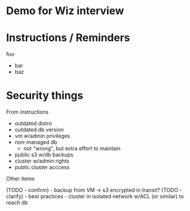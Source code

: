 # Demo for Wiz interview

# Instructions / Reminders
foo

- bar
- baz

# Security things

From instructions

- outdated distro
- outdated db version
- vm w/admin privileges
- non-managed db
    - not "wrong", but extra effort to maintain
- public s3 w/db backups
- cluster w/admin rights
- public cluster acccess

Other items

(TODO - confirm) - backup from VM -> s3 encrypted in transit?
(TODO - clarify) - best practices - cluster in isolated network w/ACL (or similar) to reach db